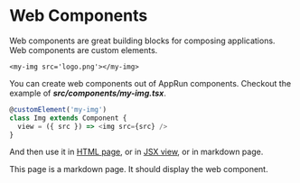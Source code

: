 # Web Components

Web components are great building blocks for composing applications. Web components are custom elements.
```
<my-img src='logo.png'></my-img>
```
You can create web components out of AppRun components. Checkout the example of **_src/components/my-img.tsx_**.

```javascript
@customElement('my-img')
class Img extends Component {
  view = ({ src }) => <img src={src} />
}
```

And then use it in [HTML page](/web-components), or in [JSX view](/web-components/tsx), or in markdown page.

This page is a markdown page. It should display the web component.

<my-img src='/logo.png'></my-img>